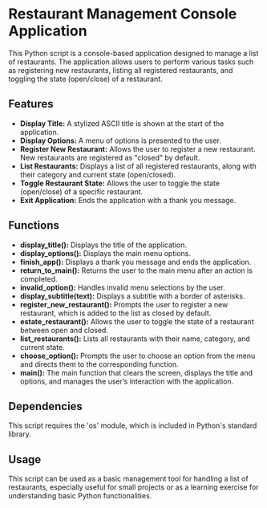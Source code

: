 # Restaurant Management Console Application

This Python script is a console-based application designed to manage a list of restaurants. The application allows users to perform various tasks such as registering new restaurants, listing all registered restaurants, and toggling the state (open/close) of a restaurant.

## Features

- **Display Title:** A stylized ASCII title is shown at the start of the application.
- **Display Options:** A menu of options is presented to the user.
- **Register New Restaurant:** Allows the user to register a new restaurant. New restaurants are registered as "closed" by default.
- **List Restaurants:** Displays a list of all registered restaurants, along with their category and current state (open/closed).
- **Toggle Restaurant State:** Allows the user to toggle the state (open/close) of a specific restaurant.
- **Exit Application:** Ends the application with a thank you message.

## Functions

- **display_title():** Displays the title of the application.
- **display_options():** Displays the main menu options.
- **finish_app():** Displays a thank you message and ends the application.
- **return_to_main():** Returns the user to the main menu after an action is completed.
- **invalid_option():** Handles invalid menu selections by the user.
- **display_subtitle(text):** Displays a subtitle with a border of asterisks.
- **register_new_restaurant():** Prompts the user to register a new restaurant, which is added to the list as closed by default.
- **estate_restaurant():** Allows the user to toggle the state of a restaurant between open and closed.
- **list_restaurants():** Lists all restaurants with their name, category, and current state.
- **choose_option():** Prompts the user to choose an option from the menu and directs them to the corresponding function.
- **main():** The main function that clears the screen, displays the title and options, and manages the user’s interaction with the application.

## Dependencies

This script requires the 'os' module, which is included in Python's standard library.

## Usage

This script can be used as a basic management tool for handling a list of restaurants, especially useful for small projects or as a learning exercise for understanding basic Python functionalities.
